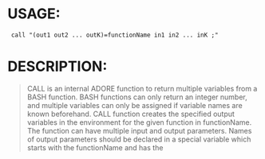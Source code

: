 # USAGE: #
```
 call "(out1 out2 ... outK)=functionName in1 in2 ... inK ;"
```
# DESCRIPTION: #
> CALL is an internal ADORE function to return multiple variables from a BASH
> function.
> BASH functions can only return an integer number, and multiple variables can
> only be assigned if variable names are known beforehand. CALL function creates
> the specified output variables in the environment for the given function in
> functionName. The function can have multiple input and output parameters.
> Names of output parameters should be declared in a special variable which
> starts with the functionName and has the 